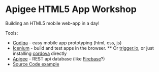 # Apigee HTML5 App Workshop #

Building an HTML5 mobile web-app in a day!

Tools:

* [Codiqa](https://codiqa.com) - easy mobile app prototyping (html, css, js)
* [Icenium](https://app.icenium.com) - build and test apps in the browser. 
** Or [trigger.io](http://trigger.io), or just installing [cordova](http://docs.phonegap.com/en/3.0.0/index.html) directly
* [Apigee](http://apigee.com/docs/app_services) - REST api database (like [Firebase](https://www.firebase.com/)?)
* [Source Code example](https://github.com/stevetraut/app-services-restaurant-app)